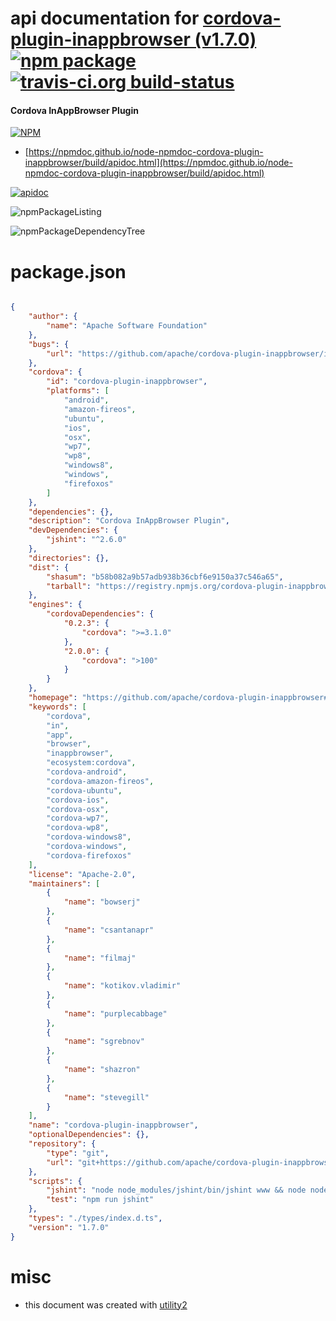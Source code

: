 # api documentation for  [cordova-plugin-inappbrowser (v1.7.0)](https://github.com/apache/cordova-plugin-inappbrowser#readme)  [![npm package](https://img.shields.io/npm/v/npmdoc-cordova-plugin-inappbrowser.svg?style=flat-square)](https://www.npmjs.org/package/npmdoc-cordova-plugin-inappbrowser) [![travis-ci.org build-status](https://api.travis-ci.org/npmdoc/node-npmdoc-cordova-plugin-inappbrowser.svg)](https://travis-ci.org/npmdoc/node-npmdoc-cordova-plugin-inappbrowser)
#### Cordova InAppBrowser Plugin

[![NPM](https://nodei.co/npm/cordova-plugin-inappbrowser.png?downloads=true&downloadRank=true&stars=true)](https://www.npmjs.com/package/cordova-plugin-inappbrowser)

- [https://npmdoc.github.io/node-npmdoc-cordova-plugin-inappbrowser/build/apidoc.html](https://npmdoc.github.io/node-npmdoc-cordova-plugin-inappbrowser/build/apidoc.html)

[![apidoc](https://npmdoc.github.io/node-npmdoc-cordova-plugin-inappbrowser/build/screenCapture.buildCi.browser.%252Ftmp%252Fbuild%252Fapidoc.html.png)](https://npmdoc.github.io/node-npmdoc-cordova-plugin-inappbrowser/build/apidoc.html)

![npmPackageListing](https://npmdoc.github.io/node-npmdoc-cordova-plugin-inappbrowser/build/screenCapture.npmPackageListing.svg)

![npmPackageDependencyTree](https://npmdoc.github.io/node-npmdoc-cordova-plugin-inappbrowser/build/screenCapture.npmPackageDependencyTree.svg)



# package.json

```json

{
    "author": {
        "name": "Apache Software Foundation"
    },
    "bugs": {
        "url": "https://github.com/apache/cordova-plugin-inappbrowser/issues"
    },
    "cordova": {
        "id": "cordova-plugin-inappbrowser",
        "platforms": [
            "android",
            "amazon-fireos",
            "ubuntu",
            "ios",
            "osx",
            "wp7",
            "wp8",
            "windows8",
            "windows",
            "firefoxos"
        ]
    },
    "dependencies": {},
    "description": "Cordova InAppBrowser Plugin",
    "devDependencies": {
        "jshint": "^2.6.0"
    },
    "directories": {},
    "dist": {
        "shasum": "b58b082a9b57adb938b36cbf6e9150a37c546a65",
        "tarball": "https://registry.npmjs.org/cordova-plugin-inappbrowser/-/cordova-plugin-inappbrowser-1.7.0.tgz"
    },
    "engines": {
        "cordovaDependencies": {
            "0.2.3": {
                "cordova": ">=3.1.0"
            },
            "2.0.0": {
                "cordova": ">100"
            }
        }
    },
    "homepage": "https://github.com/apache/cordova-plugin-inappbrowser#readme",
    "keywords": [
        "cordova",
        "in",
        "app",
        "browser",
        "inappbrowser",
        "ecosystem:cordova",
        "cordova-android",
        "cordova-amazon-fireos",
        "cordova-ubuntu",
        "cordova-ios",
        "cordova-osx",
        "cordova-wp7",
        "cordova-wp8",
        "cordova-windows8",
        "cordova-windows",
        "cordova-firefoxos"
    ],
    "license": "Apache-2.0",
    "maintainers": [
        {
            "name": "bowserj"
        },
        {
            "name": "csantanapr"
        },
        {
            "name": "filmaj"
        },
        {
            "name": "kotikov.vladimir"
        },
        {
            "name": "purplecabbage"
        },
        {
            "name": "sgrebnov"
        },
        {
            "name": "shazron"
        },
        {
            "name": "stevegill"
        }
    ],
    "name": "cordova-plugin-inappbrowser",
    "optionalDependencies": {},
    "repository": {
        "type": "git",
        "url": "git+https://github.com/apache/cordova-plugin-inappbrowser.git"
    },
    "scripts": {
        "jshint": "node node_modules/jshint/bin/jshint www && node node_modules/jshint/bin/jshint src && node node_modules/jshint/bin/jshint tests",
        "test": "npm run jshint"
    },
    "types": "./types/index.d.ts",
    "version": "1.7.0"
}
```



# misc
- this document was created with [utility2](https://github.com/kaizhu256/node-utility2)
